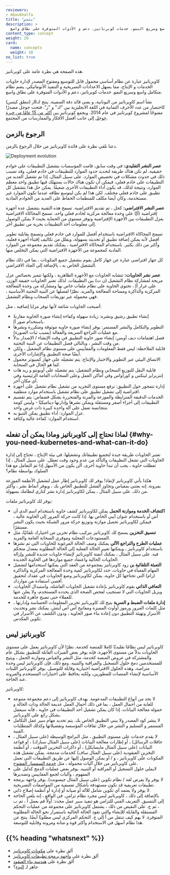 ```yaml
---
reviewers:
- mboukhalfa
title: "ملخص"
description: >
  كوبرناتيز عبارة عن نظام أساسي محمول قابل للتوسيع ومفتوح المصدر لإدارة حاويات الخدمات و الإنتاج، مما يسهل الاعدادات التصريحية و التنفيذ الأتوماتيكي. يضم نظام متكامل واسع وسريع النمو. خدمات كوبرناتيز، دعم و الأدوات المتوفرة على نطاق واسع.
content_type: concept
weight: 20
card:
  name: concepts
  weight: 10
no_list: true
---
```


<!-- overview -->
هذه الصفحة هي نظرة عامة على كوبرناتيز.


<!-- body -->
  كاوبرناتيز عبارة عن نظام أساسي محمول قابل للتوسيع ومفتوح المصدر لإدارة حاويات الخدمات و الإنتاج، مما يسهل الاعدادات التصريحية و التنفيذ الأتوماتيكي. يضم نظام متكامل واسع وسريع النمو. خدمات كوبرناتيز، دعم و الأدوات المتوفرة على نطاق واسع.

نشأ اسم كاوبرناتيز من اليونانية، و يعني قائد دفة السفينة. ينتج ك8ز (تنطق كيتس) كاختصار من عدد الأحرف الثمانية في اللغة الانجليزية بين "ك" و "ز". فتحت جوجل مصدرًا مفتوحًا لمشروع كوبرناتيز في عام 2014. ويجمع كوبرناتيز بين [أكثر من 15 عامًا من خبرة جوجل](/blog/2015/04/borg-predecessor-to-kubernetes/) إلى جانب أفضل الأفكار والممارسات من المجتمع.

## الرجوع بالزمن

دعنا نلقي نظرة على فائدة كاوبرناتيز من خلال الرجوع بالزمن.

![Deployment evolution](/images/docs/Container_Evolution.svg)

**عصر النشر التقليدي:**
في وقت سابق، قامت المؤسسات بتشغيل التطبيقات على خوادم حقيقية. لم تكن هناك طريقة لتحديد حدود الموارد للتطبيقات في خادم فعلي، وقد تسبب ذلك في حدوث مشكلات في تخصيص الموارد. على سبيل المثال، إذا تم تشغيل العديد من التطبيقات على خادم فعلي، فيمكن أن تكون هناك حالات يستهلك فيها تطبيق واحد معظم الموارد، ونتيجة لذلك، قد يكون أداء التطبيقات الأخرى ضعيفًا. يمكن حل هذا بتشغيل كل تطبيق على خادم فعلي مختلف. لكن هذا لم بكن ليتوسع نطاقه عندما تكون الموارد غير مستخدمة، وكان أيضا مكلف للمنظمات الحفاظ على العديد من الخوادم المادية.

**عصر النشر الافتراضي:**  كحل ، تم تقديم الافتراضية. تسمح هذه التقنية بتشغيل عدة أجهزة إفتراضية (أإ) على وحدة معالجة مركزية لخادم فعلي واحد. تسمح المحاكاة الافتراضية بعزل التطبيقات بين الأجهزة الإفتراضية وتوفر مستوى من الحماية بحيث لا يمكن الوصول إلى معلومات أحد التطبيقات بحرية من تطبيق آخر.

تسمح المحاكاة الافتراضية باستخدام أفضل للموارد في خادم فعلي وتسمح بقابلية تطوير أفضل لأنه يمكن إضافة تطبيق أو تحديثه بسهولة، ويقلل من تكاليف إقتناء أجهزة فعلية، وأكثر من ذلك بكثير. باستخدام المحاكاة الافتراضية ، يمكنك تقديم مجموعة من الموارد المادية كمجموعة من الأجهزة الافتراضية التي يمكن التخلص منها.

كل جهاز افتراضي عبارة عن جهاز كامل يقوم بتشغيل جميع المكونات ، بما في ذلك نظام التشغيل الخاص به ، بالإضافة إلى العتاد الافتراضي.

**عصر نشر الحاويات:** تتشابه الحاويات مع الأجهزة الظاهرية ، ولكنها تتميز بخصائص عزل مريحة لمشاركة نظام التشغيل (ن ت) بين التطبيقات. لذلك تعتبر الحاويات خفيفة الوزن. على غرار أإ ، تحتوي الحاوية على نظام ملفات خاص بها ومشاركة من وحدة المعالجة المركزية والذاكرة ومساحة المعالجة والمزيد. نظرًا لفصلها عن البنية التحتية الأساسية ، فهي محمولة عبر توزيعات السحاب ونظام التشغيل.

أصبحت الحاويات شائعة لأنها توفر مزايا إضافية ، مثل:

* إنشاء تطبيق رشيق ونشره: زيادة سهولة وكفاءة إنشاء صورة الحاوية مقارنةً باستخدام صور أإ.
* التطوير والتكامل والنشر المستمر: يوفر إنشاء صورة حاوية موثوقة ومتكررة ونشرها مع عمليات التراجع السريعة والفعالة (بسبب ثبات الصورة).
* فصل اهتمامات ديف أوبس: إنشاء صور حاوية التطبيق في وقت الإنشاء / الإصدار بدلاً من وقت النشر ، وبالتالي فصل التطبيقات عن البنية التحتية.
* قابلية الملاحظة: ليس فقط المعلومات والمقاييس على مستوى نظام التشغيل ، ولكن أيضًا صحة التطبيق والإشارات الأخرى.
* الاتساق البيئي عبر التطوير والاختبار والإنتاج: يتم تشغيله على جهاز كمبيوتر محمول كما هو الحال في السحابة.
* قابلية النقل للتوزيع السحابي ونظام التشغيل: يتم تشغيله على أوبونتو و ريد هات إنتربرايز لينكس و كورأواس وفي أماكن العمل وعلى السحابات العامة الرئيسية وفي أي مكان آخر.
* إدارة تتمحور حول التطبيق: ترفع مستوى التجريد من تشغيل نظام تشغيل على أجهزة افتراضية إلى تشغيل تطبيق على نظام تشغيل باستخدام موارد منطقية.
* الخدمات الدقيقة المترابطة والموزعة والمرنة والمتحررة بشكل فضفاض: يتم تقسيم التطبيقات إلى أجزاء أصغر ومستقلة ويمكن نشرها وإدارتها ديناميكيًا - وليس كومة متجانسة تعمل على آلة واحدة كبيرة ذات غرض واحد.
* عزل الموارد: أداء تطبيق يمكن التنبؤ به.
* استخدام الموارد: كفاءة عالية وكثافة.

## لماذا تحتاج إلى كاوبرناتيز وماذا يمكن أن تفعله {#why-you-need-kubernetes-and-what-can-it-do}

تعتبر الحاويات طريقة جيدة لتجميع تطبيقاتك وتشغيلها. في بيئة الإنتاج ، تحتاج إلى إدارة الحاويات التي تشغل التطبيقات والتأكد من عدم وجود وقت تعطل. على سبيل المثال ، إذا تعطلت حاوية ، يجب أن تبدأ حاوية أخرى. ألن يكون من الأسهل إذا تم التعامل مع هذا السلوك بواسطة نظام؟

هكذا يأتي كاوبرناتيز لإنقاذ! يوفر لك كاوبرناتيز إطار عمل لتشغيل الأنظمة الموزعة بمرونة. إنه يعتني بمقياس وتجاوز الفشل للتطبيق الخاص بك ، ويوفر أنماط نشر ، وأكثر من ذلك. على سبيل المثال ، يمكن لكاوبرناتيز إدارة نشر كناري لنظامك بسهولة.

يوفر لك كاوبرناتيز ملفات:

* **اكتشاف الخدمة وموازنة الحمل**
يمكن لكاوبرناتيز كشف حاوية باستخدام اسم الدي أن أس أو باستخدام عنوان آيبي الخاص بها. إذا كانت حركة المرور إلى الحاوية عالية ، فيمكن لكاوبرناتيز تحميل موازنة وتوزيع حركة مرور الشبكة بحيث يكون النشر مستقرًا.
* **تنسيق التخزين**
يسمح لك كاوبرناتيز بتركيب نظام تخزين من اختيارك تلقائيًا، مثل المستودعات المحلية وموفري السحابة العامة والمزيد.
* **عمليات الطرح والتراجع الآلي**
يمكنك وصف الحالة المرغوبة للحاويات التي تم نشرها باستخدام كاوبرناتيز ، ويمكنها تغيير الحالة الفعلية إلى الحالة المطلوبة بمعدل متحكم فيه. على سبيل المثال ، يمكنك أتمتة كاوبرناتيز لإنشاء حاويات جديدة للنشر وإزالة الحاويات الحالية واعتماد جميع مواردها في الحاوية الجديدة.
* **التعبئة التلقائية بن**
زود كاوبرناتيز بمجموعة من العقد التي يمكنها استخدامها لتشغيل المهام المعبأة في حاويات. حدد لكاوبرناتيز كمية وحدة المعالجة المركزية والذاكرة (رام) التي تحتاجها كل حاوية. يمكن لكاوبرناتيز وضع الحاويات في عقدك لتحقيق أقصى استفادة من مواردك.
* **التعافي الذاتي**
بقوم كاوبرناتيز بإعادة تشغيل الحاويات الفاشلة، واستبدال الحاويات، ويزيل الحاويات التي لا تستجيب لفحص الصحة الذي يحدده المستخدم، ولا يعلن عنها للعملاء حتى تصبح جاهزة للخدمة.
* **إدارة ملفات الضبط و السرية**
يتيح لك كاوبرناتيز تخزين المعلومات الحساسة وإدارتها ، مثل كلمات المرور ورموز أوأوث المميزة ومفاتيح أس أس أيتش. يمكنك نشر وتحديث الأسرار وتهيئة التطبيق دون إعادة بناء صور الحاوية ، ودون الكشف عن الأسرار في تكوين المكدس.

## كاوبرناتيز ليس 

كاوبرناتيز ليس نظامًا تقليديًا كاملا للمنصة كخدمة. نظرًا لأن كاوبرناتيز يعمل على مستوى الحاويات بدلاً من مستوى الأجهزة، فإنه يوفر بعض الميزات القابلة للتطبيق بشكل عام والمشتركة في عروض المنصة كخدمة، مثل النشر والقياس وموازنة الحمل ، ويتيح للمستخدمين دمج حلول التسجيل والمراقبة والتنبيه. ومع ذلك، فإن كاوبرناتيز ليس وحدة متراصة، وهذه الحلول الافتراضية اختيارية وقابلة للتوصيل. يوفر كاوبرناتيز اللبنات الأساسية لإنشاء المنصات للمطورين، ولكنه يحافظ على اختيارات المستخدم والمرونة عند الحاجة.

كاوبرناتيز:

* لا يحد من أنواع التطبيقات المدعومة. يهدف كاوبرناتيز إلى دعم مجموعة متنوعة للغاية من أحمال العمل ، بما في ذلك أحمال العمل عديمة الحالة وذات الحالة و حمولة معالجة البيانات. إذا كان يمكن تشغيل أحد التطبيقات في حاوية ، فأنه سيعمل بشكل رائع على كاوبرناتيز.
* لا ينشر كود المصدر ولا يبني التطبيق الخاص بك. يتم تحديد مهام سير عمل التكامل المستمر و التسليم و النشر من خلال ثقافات المؤسسة وتفضيلاتها وكذلك المتطلبات الفنية.
* لا يقدم خدمات على مستوى التطبيق ، مثل البرامج الوسيطة (على سبيل المثال ، حافلات الرسائل) ، أو إطارات معالجة البيانات (على سبيل المثال سبارك) ، أو قواعد البيانات (على سبيل المثال مايسايكل) ، أو ذاكرات التخزين المؤقت ، أو أنظمة التخزين العنقودية (على سبيل المثال ساف) كخدمات مدمجة. يمكن تشغيل هذه المكونات على كاوبرناتيز ، و / أو يمكن الوصول إليها عن طريق التطبيقات التي تعمل على كاوبرناتيز من خلال آليات محمولة ، مثل [خدمة السمسار المفتوح](https://openservicebrokerapi.org/).
* لايملي حلول التسجيل أو المراقبة أو التنبيه. يوفر بعض عمليات الدمج كدليل على المفهوم ، وآليات لجمع المقاييس وتصديرها
* لا يوفر ولا يفرض لغة / نظام تكوين (على سبيل المثال جيسونت). يوفر واجهة برمجة تطبيقات تعريفية قد تكون مستهدفة بأشكال تعسفية من المواصفات التصريحية.
* لا يوفر ولا يعتمد أي تكوين شامل للآلة أو صيانة أو إدارة أو أنظمة إصلاح ذاتي.
* بالإضافة إلى ذلك ، كاوبرناتيز ليس مجرد نظام تزامن. في الواقع ، إنه يلغي الحاجة إلى التنسيق. التعريف الفني للتزامن هو تنفيذ سير عمل محدد: أولاً قم بعمل أ ، ثم ب ، ثم ج. على النقيض من ذلك ، يشتمل كاوبرناتيز على مجموعة من عمليات التحكم المستقلة والقابلة للإنشاء والتي تقود الحالة الحالية باستمرار نحو الحالة المطلوبة المتوفرة. لا يهم كيف تنتقل من أ إلى ج. التحكم المركزي ليس مطلوبًا أيضًا. ينتج عن هذا نظام أسهل في الاستخدام وأكثر قوة و متانة ومرونة وقابلية للتوسعة.



## {{% heading "whatsnext" %}}

*   ألق نظرة على [مكونات كاوبرناتيز](/docs/concepts/overview/components/)
*   ألق نظرة على [واجهة برمجة تطبيقات كاوبرناتيز](/docs/concepts/overview/kubernetes-api/)
*  ألق نظرة على [هندسة بناء العنقود](/docs/concepts/architecture/)
*   جاهز لـ [البدء](/docs/setup/)؟
